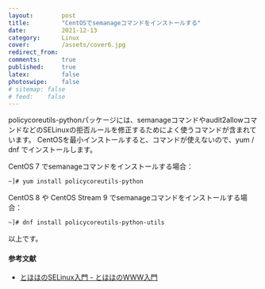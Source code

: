 ```yaml
---
layout:        post
title:         "CentOSでsemanageコマンドをインストールする"
date:          2021-12-13
category:      Linux
cover:         /assets/cover6.jpg
redirect_from:
comments:      true
published:     true
latex:         false
photoswipe:    false
# sitemap: false
# feed:    false
---
```


policycoreutils-pythonパッケージには、semanageコマンドやaudit2allowコマンドなどのSELinuxの拒否ルールを修正するためによく使うコマンドが含まれています。
CentOSを最小インストールすると、コマンドが使えないので、yum / dnf でインストールします。

CentOS 7 でsemanageコマンドをインストールする場合：
```bash
~]# yum install policycoreutils-python
```
CentOS 8 や CentOS Stream 9 でsemanageコマンドをインストールする場合：
```bash
~]# dnf install policycoreutils-python-utils
```
以上です。

#### 参考文献
- [とほほのSELinux入門 - とほほのWWW入門](https://www.tohoho-web.com/ex/selinux.html)

